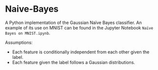 # Naive-Bayes

A Python implementation of the Gaussian Naïve Bayes classifier. An example of its use on MNIST can be found in the Jupyter Notebook `Naïve Bayes on MNIST.ipynb`. 

Assumptions: 
  - Each feature is conditionally independent from each other given the label.
  - Each feature given the label follows a Gaussian distributions.
